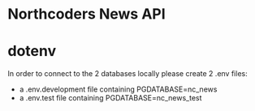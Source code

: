 # Northcoders News API

# dotenv
In order to connect to the 2 databases locally please create 2 .env files:
- a .env.development file containing PGDATABASE=nc_news
- a .env.test file containing PGDATABASE=nc_news_test